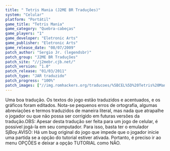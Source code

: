 ```yaml
---
title: " Tetris Mania (J2ME BR Traduções)"
system: "Celular"
platform: "Portátil"
game_title: "Tetris Mania"
game_category: "Quebra-cabeças"
game_players: "1"
game_developer: "Eletronic Arts"
game_publisher: "Eletronic Arts"
game_release_date: "08/07/2009"
patch_author: "Sergio Jr. (legendsbr)"
patch_group: "J2ME BR Traduções"
patch_site: "//j2mebr.cjb.net/"
patch_version: "1.0"
patch_release: "01/03/2011"
patch_type: "JAR traduzido"
patch_progress: "100%"
patch_images: ["//img.romhackers.org/traducoes/%5BCEL%5D%20Tetris%20Mania%20-%20J2ME%20BR%20Tradu%C3%A7%C3%B5es%20-%201.jpg","//img.romhackers.org/traducoes/%5BCEL%5D%20Tetris%20Mania%20-%20J2ME%20BR%20Tradu%C3%A7%C3%B5es%20-%202.jpg","//img.romhackers.org/traducoes/%5BCEL%5D%20Tetris%20Mania%20-%20J2ME%20BR%20Tradu%C3%A7%C3%B5es%20-%203.jpg"]
---
```

Uma boa tradução. Os textos do jogo estão traduzidos e acentuados, e os gráficos foram editados. Nota-se pequenos erros de ortografia, algumas abreviações e termos traduzidos de maneira literal, mas nada que atrapalhe o jogador ou que não possa ser corrigido em futuras versões da tradução.OBS: Apesar desta tradução ser feita para um jogo de celular, é possível jogá-la em seu computador. Para isso, basta ter o emulador SjBoy.AVISO: Há um bug original do jogo que impede que o jogador inicie uma partida se a opção do tutorial estiver ativada. Portanto, é preciso ir ao menu OPÇÕES e deixar a opção TUTORIAL como NÃO.